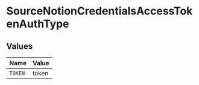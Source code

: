 # SourceNotionCredentialsAccessTokenAuthType


## Values

| Name    | Value   |
| ------- | ------- |
| `TOKEN` | token   |